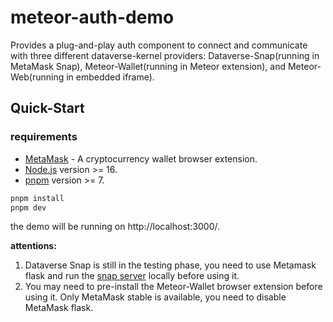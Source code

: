 # meteor-auth-demo

Provides a plug-and-play auth component to connect and communicate with three different dataverse-kernel providers: Dataverse-Snap(running in MetaMask Snap), Meteor-Wallet(running in Meteor extension), and Meteor-Web(running in embedded iframe).

## Quick-Start

### requirements

- [MetaMask](https://chrome.google.com/webstore/detail/metamask/nkbihfbeogaeaoehlefnkodbefgpgknn) -
  A cryptocurrency wallet browser extension.
- [Node.js](https://nodejs.org/en/) version >= 16.
- [pnpm](https://pnpm.io/) version >= 7.

```bash
pnpm install
pnpm dev
```

the demo will be running on http://localhost:3000/.

**attentions:**
1. Dataverse Snap is still in the testing phase, you need to use Metamask flask and run the [snap server](https://github.com/dataverse-os/dataverse-snap) locally before using it.
2. You may need to pre-install the Meteor-Wallet browser extension before using it. Only MetaMask stable is available, you need to disable MetaMask flask.